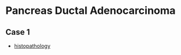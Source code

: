 # Pancreas Ductal Adenocarcinoma

## Case 1
- [histopathology](./case1-histopathology/viewer_z0.html)
